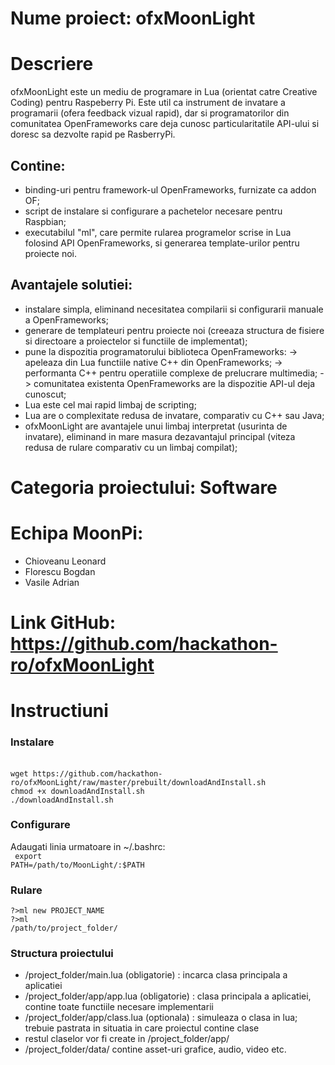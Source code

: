 # Nume proiect: ofxMoonLight 

# Descriere

ofxMoonLight este un mediu de programare in Lua (orientat catre Creative Coding) pentru Raspeberry Pi. 
Este util ca instrument de invatare a programarii (ofera feedback vizual rapid), dar si programatorilor din comunitatea OpenFrameworks care deja cunosc particularitatile
API-ului si doresc sa dezvolte rapid pe RasberryPi.

## Contine: 
- binding-uri pentru framework-ul OpenFrameworks, furnizate ca addon OF;
- script de instalare si configurare a pachetelor necesare pentru Raspbian;
- executabilul "ml", care permite rularea programelor scrise in Lua folosind API OpenFrameworks, si generarea template-urilor pentru proiecte noi.

## Avantajele solutiei:
- instalare simpla, eliminand necesitatea compilarii si configurarii manuale a OpenFrameworks;
- generare de templateuri pentru proiecte noi (creeaza structura de fisiere si directoare a proiectelor si functiile de implementat);
- pune la dispozitia programatorului biblioteca OpenFrameworks:
	-> apeleaza din Lua functiile native C++ din OpenFrameworks;
	-> performanta C++ pentru operatiile complexe de prelucrare multimedia;
	-> comunitatea existenta OpenFrameworks are la dispozitie API-ul deja cunoscut;
- Lua este cel mai rapid limbaj de scripting;
- Lua are o complexitate redusa de invatare, comparativ cu C++ sau Java;
- ofxMoonLight are avantajele unui limbaj interpretat (usurinta de invatare), eliminand in mare masura dezavantajul principal (viteza redusa de rulare comparativ cu un limbaj compilat);

# Categoria proiectului: Software 

# Echipa MoonPi: 
- Chioveanu Leonard
- Florescu Bogdan
- Vasile Adrian 

# Link GitHub: https://github.com/hackathon-ro/ofxMoonLight

# Instructiuni

### Instalare
<br/>
<code>wget https://github.com/hackathon-ro/ofxMoonLight/raw/master/prebuilt/downloadAndInstall.sh </code><br/>
<code>chmod +x downloadAndInstall.sh</code><br/>
<code>./downloadAndInstall.sh</code><br/>


### Configurare
Adaugati linia urmatoare in ~/.bashrc:<br/>
<code> export PATH=/path/to/MoonLight/:$PATH </code><br/>

### Rulare
<code>?>ml new PROJECT_NAME</code><br/>
<code>?>ml /path/to/project_folder/</code><br/>

### Structura proiectului
- /project_folder/main.lua (obligatorie) : incarca clasa principala a aplicatiei
- /project_folder/app/app.lua (obligatorie) : clasa principala a aplicatiei, contine toate functiile necesare implementarii
- /project_folder/app/class.lua (optionala) : simuleaza o clasa in lua; trebuie pastrata in situatia in care proiectul contine clase
- restul claselor vor fi create in /project_folder/app/
- /project_folder/data/ contine asset-uri grafice, audio, video etc.